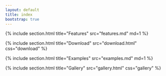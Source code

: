 ```yaml
---
layout: default
title: index
bootstrap: true
---
```


{% include section.html title="Features" src="features.md" md=1 %}

{% include section.html title="Download" src="download.html" css="download" %}

{% include section.html title="Examples" src="examples.md" md=1 %}

{% include section.html title="Gallery" src="gallery.html" css="gallery" %}
